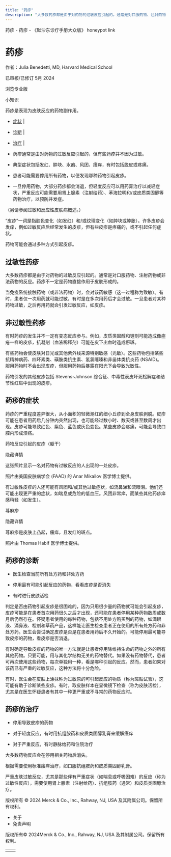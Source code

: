 ```yaml
---
title: "药疹"
description: "大多数药疹都是由于对药物的过敏反应引起的。通常是对口服药物、注射药物或非法药物的反应。药疹不一定是药物直接作用于皮肤形成的。"
---
```


﻿药疹 \- 药疹 \- 《默沙东诊疗手册大众版》 honeypot link

# 药疹

作者：Julia Benedetti, MD, Harvard Medical School

已审核/已修订 5月 2024

浏览专业版

小知识

药疹是表现为皮肤反应的药物副作用。

- [症状](#症状_v791304_zh) \|
- [诊断](#诊断_v791308_zh) \|
- [治疗](#治疗_v23634355_zh) \|

- 药疹通常是由对药物的过敏反应引起的，但有些药疹并不因为过敏。

- 典型症状包括发红、肿块、水疱、风团、瘙痒，有时包括脱皮或疼痛。

- 患者可能需要停用所有药物，以便发现哪种药物引起皮疹。

- 一旦停用药物，大部分药疹都会消退，但轻度反应可以用药膏治疗以减轻症状，严重反应可能需要用肾上腺素（注射给药）、苯海拉明和/或皮质类固醇等药物治疗，以预防并发症。


（另请参阅过敏和反应性皮肤病概述。）

“皮疹”一词是指肤色变化（如发红）和/或纹理变化（如肿块或肿胀）。许多皮疹会发痒，例如过敏反应后经常发生的皮疹，但有些皮疹是疼痛的，或不引起任何症状。

药物可能会通过多种方式引起皮疹。

## 过敏性药疹

大多数药疹都是由于对药物的过敏反应引起的。通常是对口服药物、注射药物或非法药物的反应。药疹不一定是药物直接作用于皮肤形成的。

当免疫系统接触药物（或非法药物）时，会对该药敏感（这一过程称为致敏）。有时，患者仅一次用药就可能过敏，有时是在多次用药后才会过敏。一旦患者对某种药物过敏，之后再用药就会引发过敏反应，如皮疹。

## 非过敏性药疹

有时药疹的发生并不一定有变态反应参与。例如，皮质类固醇和锂剂可能造成像痤疮一样的皮疹，抗凝剂（血液稀释剂）可能在皮下出血时造成瘀斑。

有些药物会使皮肤对日光或其他紫外线来源特别敏感（光敏）。这些药物包括某些抗精神病药、四环素类、磺胺类抗生素、氢氯噻嗪和非甾体类抗炎药 (NSAID)。服用药物时不会出现皮疹，但服用药物后暴露在阳光下会导致光敏性。

药物引发的其他皮疹包括 Stevens-Johnson 综合征、中毒性表皮坏死松解症和结节性红斑中出现的皮疹。

## 药疹的症状

药疹的严重程度差异很大，从小面积的轻微潮红的细小丘疹到全身皮肤剥脱。皮疹可能在患者用药后几分钟内突然出现，也可能经过数小时、数天或甚至数周才出现。皮疹可能导致红色、紫色、蓝色或灰色变色。某些皮疹会疼痛，可能会导致口腔内形成溃疡。

药物反应引起的皮疹（躯干）



隐藏详情

这张照片显示一名对药物有过敏反应的人出现的一处皮疹。

照片由美国皮肤病学会 (FAAD) 的 Anar Mikailov 医学博士提供。

有过敏性皮疹的人还可能有风团和/或其他过敏症状，如流鼻涕和流眼泪。他们还可能出现更严重的症状，如喘息或危险的低血压。风团非常痒，而某些其他药疹痒感稍轻（如发生）。

荨麻疹



隐藏详情

荨麻疹是皮肤上凸起，瘙痒，且发红的斑点。

照片由 Thomas Habif 医学博士提供。

## 药疹的诊断

- 医生检查当前所有处方药和非处方药

- 停用最有可能引起反应的药物，看看皮疹是否消失

- 有时进行皮肤活检


判定是否由药物引起皮疹是很困难的，因为只用很少量的药物就可能会引起皮疹，皮疹可能是在患者首次用药很久之后才出现，还可能在患者停用某种药物数周或数月后仍然存在。怀疑患者使用的每种药物，包括不用处方购买到的药物，如滴眼液、滴鼻液、栓剂和草药产品，这样能让医生检查患者正在使用的所有处方药和非处方药。医生会尝试确定皮疹是否是在患者用药后不久开始的。可能停用最可能导致皮疹的药物，看皮疹是否消退。

有时确定导致皮疹的药物的唯一方法就是让患者停用除维持生命的药物之外的所有其他药物。只要可能，用与其化学结构无关的药物替代。如果没有药物替代，患者可再次使用这些药物，每次单独用一种，看是哪种引起的反应。然而，患者如果对该药已有严重的过敏反应，这种方法将十分危险。

有时，医生会在皮肤上涂抹称为过敏原的可引起反应的物质（称为斑贴试验），这可能有助于诊断某些皮疹。有时，取皮肤样本在显微镜下检查（称为皮肤活检），尤其是在医生怀疑患者有其中一种更严重或不寻常的药物反应时。

## 药疹的治疗

- 停用导致皮疹的药物

- 对于轻度反应，有时用抗组胺药和皮质类固醇乳膏来缓解瘙痒

- 对于严重反应，有时静脉给药和住院治疗


大多数药物反应会在停用相关药物后消失。

根据需要使用标准瘙痒治疗，如口服抗组胺药和皮质类固醇乳膏。

严重皮肤过敏反应，尤其是那些伴有严重症状（如喘息或呼吸困难）的反应（称为过敏性反应），需要使用肾上腺素（注射给药）、抗组胺药（通常）和皮质类固醇治疗。



版权所有 © 2024
Merck & Co., Inc., Rahway, NJ, USA 及其附属公司。保留所有权利。

- 关于
- 免责声明

版权所有© 2024Merck & Co., Inc., Rahway, NJ, USA 及其附属公司。保留所有权利。

|     |     |
| --- | --- |
|  |  |